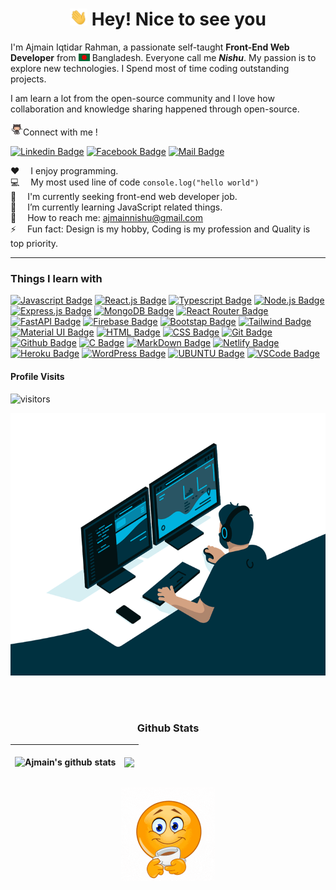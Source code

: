 <h1 align="center"><img src="assets/hi.gif" width="28px" alt="hi"> Hey! Nice to see you</h1>

<p>I'm Ajmain Iqtidar Rahman, a passionate self-taught <b>Front-End Web Developer</b> from <img src="assets/bangladesh.png" width="18"/> Bangladesh. Everyone call me <b><i>Nishu</i></b>. My passion is to explore new technologies. I Spend most of time coding outstanding projects.<p></p>I am learn a lot from the open-source community and I love how collaboration and knowledge sharing happened through open-source.</p>


<img src="assets/jumping.gif" width="20px" alt="jumping github logo">Connect with me !

[![Linkedin Badge](https://img.shields.io/badge/LinkedIn-0077B5?style=for-the-badge&logo=linkedin&logoColor=white)](https://www.linkedin.com/in/ajmainnishu/) [![Facebook Badge](https://img.shields.io/badge/Facebook-1877F2?style=for-the-badge&logo=facebook&logoColor=white)](https://www.facebook.com/ajmain.nishu7/) [![Mail Badge](https://img.shields.io/badge/Gmail-D14836?style=for-the-badge&logo=gmail&logoColor=white)](mailto:ajmainnishu@gmail.com)


:hearts: &emsp;I enjoy programming.<br/>
:computer: &emsp;My most used line of code `console.log("hello world")`<br/>
💼 &emsp;I'm currently seeking front-end web developer job.<br/>
🌱 &emsp;I’m currently learning JavaScript related things.<br/>
:e-mail: &emsp;How to reach me: ajmainnishu@gmail.com<br/>
⚡ &emsp;Fun fact: Design is my hobby, Coding is my profession and Quality is top priority.

------------


### Things I learn with
[![Javascript Badge](https://img.shields.io/badge/-Javascript-F0DB4F?style=for-the-badge&labelColor=black&logo=javascript&logoColor=F0DB4F)](#) [![React.js Badge](https://img.shields.io/badge/-React.JS-61DBFB?style=for-the-badge&labelColor=black&logo=react&logoColor=61DBFB)](#) [![Typescript Badge](https://img.shields.io/badge/-Typescript-007acc?style=for-the-badge&labelColor=black&logo=typescript&logoColor=007acc)](#) [![Node.js Badge](https://img.shields.io/badge/-Node.js-3C873A?style=for-the-badge&labelColor=black&logo=node.js&logoColor=3C873A)](#) [![Express.js Badge](https://img.shields.io/badge/Express.js-000000?style=for-the-badge&logo=express&logoColor=white)](#) [![MongoDB Badge](https://img.shields.io/badge/MongoDB-4EA94B?style=for-the-badge&logo=mongodb&logoColor=white)](#) [![React Router Badge](https://img.shields.io/badge/React_Router-CA4245?style=for-the-badge&logo=react-router&logoColor=white)](#) [![FastAPI Badge](https://img.shields.io/badge/Rest_API-005571?style=for-the-badge&logo=restfulapi)](#) [![Firebase Badge](https://img.shields.io/badge/firebase-%23039BE5.svg?style=for-the-badge&logo=firebase)](#) [![Bootstap Badge](https://img.shields.io/badge/bootstrap-%23563D7C.svg?style=for-the-badge&logo=bootstrap&logoColor=white)](#) [![Tailwind Badge](https://img.shields.io/badge/Tailwind%20CSS-092749?style=for-the-badge&logo=tailwindcss&logoColor=06B6D4&labelColor=000000)](#) [![Material UI Badge](https://img.shields.io/badge/MUI-%230081CB.svg?style=for-the-badge&logo=material-ui&logoColor=white)](#) [![HTML Badge](https://img.shields.io/badge/HTML5-E34F26?style=for-the-badge&logo=html5&logoColor=white)](#) [![CSS Badge](https://img.shields.io/badge/CSS3-1572B6?style=for-the-badge&logo=css3&logoColor=white)](#) [![Git Badge](https://img.shields.io/badge/Git-F05032?style=for-the-badge&logo=git&logoColor=white)](#) [![Github Badge](https://img.shields.io/badge/GitHub-100000?style=for-the-badge&logo=github&logoColor=white)](#) [![C Badge](https://img.shields.io/badge/C-00599C?style=for-the-badge&logo=c&logoColor=white)](#) [![MarkDown Badge](https://img.shields.io/badge/Markdown-000000?style=for-the-badge&logo=markdown&logoColor=white)](#) [![Netlify Badge](https://img.shields.io/badge/Netlify-00C7B7?style=for-the-badge&logo=netlify&logoColor=white)](#) [![Heroku Badge](https://img.shields.io/badge/Heroku-430098?style=for-the-badge&logo=heroku&logoColor=white)](#) [![WordPress Badge](https://img.shields.io/badge/WordPress-%23117AC9.svg?style=for-the-badge&logo=WordPress&logoColor=white)](#) [![UBUNTU Badge](https://img.shields.io/badge/Ubuntu-E95420?style=for-the-badge&logo=ubuntu&logoColor=white)](#) [![VSCode Badge](https://img.shields.io/badge/Visual_Studio-5C2D91?style=for-the-badge&logo=visual%20studio&logoColor=white)](#)


#### Profile Visits
![visitors](https://gpvc.arturio.dev/ajmain-nishu)


<p align="center" ><img alt="computer coding a men" src="assets/code.gif?raw=true" width="600" height="420" /></p>


<br/>
<br/>
<h3 align="center">Github Stats</h3>

<!-- ![Ajmain's github stats](https://github-readme-stats.vercel.app/api?username=ajmain-nishu&count_private=true&theme=tokyonight&hide=)

![Top Langs](https://github-readme-stats.vercel.app/api/top-langs/?username=ajmain-nishu&count_private=true&theme=tokyonight&hide=&layout=compact) -->







<!-- | <a href="https://github.com/ajmain-nishu/github-readme-stats"><img align="center" src="https://github-readme-stats.vercel.app/api?username=anuraghazra&show_icons=true&include_all_commits=true&theme=buefy&hide_border=true" alt="Anurag's github stats" /></a> | <a href="https://github.com/anuraghazra/github-readme-stats"><img align="center" src="https://github-readme-stats.vercel.app/api/top-langs/?username=anuraghazra&layout=compact&theme=buefy&hide_border=true" /></a> |
| ------------- | ------------- | -->




| <p><img align="center" src="https://github-readme-stats.vercel.app/api?username=ajmain-nishu&show_icons=true&include_all_commits=true&theme=buefy&hide_border=true" alt="Ajmain's github stats" /></p> | <p><img align="center" src="https://github-readme-stats.vercel.app/api/top-langs/?username=ajmain-nishu&layout=compact&theme=buefy&hide_border=true" /></p> |
| ------------- | ------------- |





<!-- | <a href="#"><img align="center" src="https://github-readme-stats.vercel.app/api?username=ajmain-nishu&count_private=true&show_icons=true&include_all_commits=true&theme=radical&hide=&bg_color=radical" alt="Anurag's github stats" /></a> | <a href="#"><img align="center" src="https://github-readme-stats.vercel.app/api/top-langs/?username=ajmain-nishu&count_private=true&theme=buefy&hide=&layout=compact&hide_border=true" /></a> |
| ------------- | ------------- | -->



<!-- | <p><img align="center" src="https://github-readme-stats.vercel.app/api?username=ajmain-nishu&count_private=true&show_icons=true&include_all_commits=true&theme=buefy&hide=&border_color=#1C6DD0&bg_color=" alt="Anurag's github stats" /></p> | <p><img align="center" src="https://github-readme-stats.vercel.app/api/top-langs/?username=ajmain-nishu&count_private=true&theme=buefy&hide=&layout=compact&border_color=#1C6DD0" /></p> |
| ------------- | ------------- | -->






<!-- <p align="center"><img src="assets/teeter.gif"></p> -->
<p align="center"><img src="assets/coffee-smile.gif" width="150px" alt="hi"></p>
